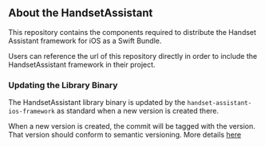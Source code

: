 ## About the HandsetAssistant

This repository contains the components required to distribute the Handset Assistant framework for iOS as a Swift Bundle.

Users can reference the url of this repository directly in order to include the HandsetAssistant framework in their project.

### Updating the Library Binary

The HandsetAssistant library binary is updated by the `handset-assistant-ios-framework` as standard when a new version is created there.

When a new version is created, the commit will be tagged with the version. That version should conform to semantic versioning. More details [here](https://developer.apple.com/documentation/xcode/publishing_a_swift_package_with_xcode?language=objc)
